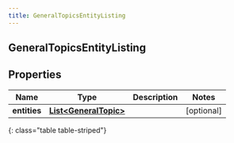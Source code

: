 ```yaml
---
title: GeneralTopicsEntityListing
---
```

## GeneralTopicsEntityListing


## Properties

| Name | Type | Description | Notes |
| ------------ | ------------- | ------------- | ------------- |
| **entities** | <!----><!---->[**List&lt;GeneralTopic&gt;**](GeneralTopic.html)<!----> |  |  [optional] |
{: class="table table-striped"}



